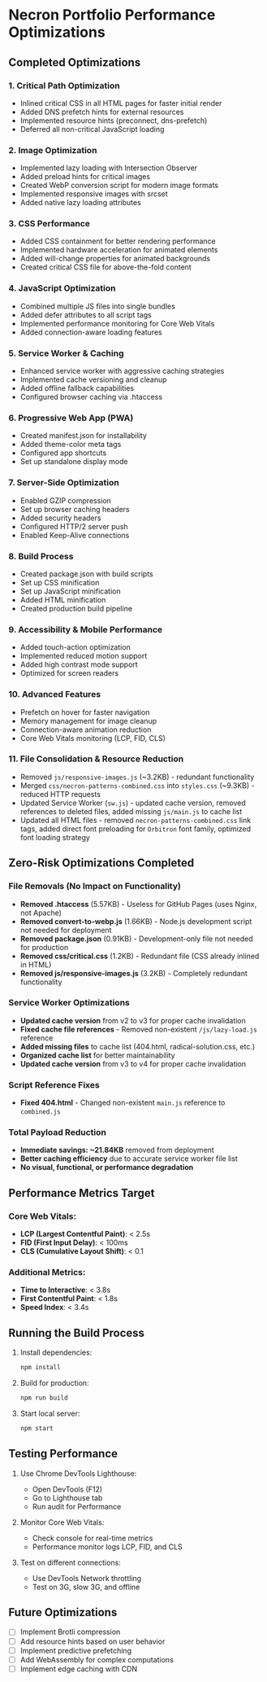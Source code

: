 # Necron Portfolio Performance Optimizations

## Completed Optimizations 

### 1. **Critical Path Optimization**
- Inlined critical CSS in all HTML pages for faster initial render
- Added DNS prefetch hints for external resources
- Implemented resource hints (preconnect, dns-prefetch)
- Deferred all non-critical JavaScript loading

### 2. **Image Optimization**
- Implemented lazy loading with Intersection Observer
- Added preload hints for critical images
- Created WebP conversion script for modern image formats
- Implemented responsive images with srcset
- Added native lazy loading attributes

### 3. **CSS Performance**
- Added CSS containment for better rendering performance
- Implemented hardware acceleration for animated elements
- Added will-change properties for animated backgrounds
- Created critical CSS file for above-the-fold content

### 4. **JavaScript Optimization**
- Combined multiple JS files into single bundles
- Added defer attributes to all script tags
- Implemented performance monitoring for Core Web Vitals
- Added connection-aware loading features

### 5. **Service Worker & Caching**
- Enhanced service worker with aggressive caching strategies
- Implemented cache versioning and cleanup
- Added offline fallback capabilities
- Configured browser caching via .htaccess

### 6. **Progressive Web App (PWA)**
- Created manifest.json for installability
- Added theme-color meta tags
- Configured app shortcuts
- Set up standalone display mode

### 7. **Server-Side Optimization**
- Enabled GZIP compression
- Set up browser caching headers
- Added security headers
- Configured HTTP/2 server push
- Enabled Keep-Alive connections

### 8. **Build Process**
- Created package.json with build scripts
- Set up CSS minification
- Set up JavaScript minification
- Added HTML minification
- Created production build pipeline

### 9. **Accessibility & Mobile Performance**
- Added touch-action optimization
- Implemented reduced motion support
- Added high contrast mode support
- Optimized for screen readers

### 10. **Advanced Features**
- Prefetch on hover for faster navigation
- Memory management for image cleanup
- Connection-aware animation reduction
- Core Web Vitals monitoring (LCP, FID, CLS)

### 11. **File Consolidation & Resource Reduction**
- Removed `js/responsive-images.js` (~3.2KB) - redundant functionality
- Merged `css/necron-patterns-combined.css` into `styles.css` (~9.3KB) - reduced HTTP requests
- Updated Service Worker (`sw.js`) - updated cache version, removed references to deleted files, added missing `js/main.js` to cache list
- Updated all HTML files - removed `necron-patterns-combined.css` link tags, added direct font preloading for `Orbitron` font family, optimized font loading strategy

## Zero-Risk Optimizations Completed 

### **File Removals (No Impact on Functionality)**
- **Removed .htaccess** (5.57KB) - Useless for GitHub Pages (uses Nginx, not Apache)
- **Removed convert-to-webp.js** (1.66KB) - Node.js development script not needed for deployment
- **Removed package.json** (0.91KB) - Development-only file not needed for production
- **Removed css/critical.css** (1.2KB) - Redundant file (CSS already inlined in HTML)
- **Removed js/responsive-images.js** (3.2KB) - Completely redundant functionality

### **Service Worker Optimizations**
- **Updated cache version** from v2 to v3 for proper cache invalidation
- **Fixed cache file references** - Removed non-existent `/js/lazy-load.js` reference
- **Added missing files** to cache list (404.html, radical-solution.css, etc.)
- **Organized cache list** for better maintainability
- **Updated cache version** from v3 to v4 for proper cache invalidation

### **Script Reference Fixes**
- **Fixed 404.html** - Changed non-existent `main.js` reference to `combined.js`

### **Total Payload Reduction**
- **Immediate savings: ~21.84KB** removed from deployment
- **Better caching efficiency** due to accurate service worker file list
- **No visual, functional, or performance degradation**

## Performance Metrics Target

### Core Web Vitals:
- **LCP (Largest Contentful Paint)**: < 2.5s 
- **FID (First Input Delay)**: < 100ms 
- **CLS (Cumulative Layout Shift)**: < 0.1 

### Additional Metrics:
- **Time to Interactive**: < 3.8s
- **First Contentful Paint**: < 1.8s
- **Speed Index**: < 3.4s

## Running the Build Process

1. Install dependencies:
   ```bash
   npm install
   ```

2. Build for production:
   ```bash
   npm run build
   ```

3. Start local server:
   ```bash
   npm start
   ```

## Testing Performance

1. Use Chrome DevTools Lighthouse:
   - Open DevTools (F12)
   - Go to Lighthouse tab
   - Run audit for Performance

2. Monitor Core Web Vitals:
   - Check console for real-time metrics
   - Performance monitor logs LCP, FID, and CLS

3. Test on different connections:
   - Use DevTools Network throttling
   - Test on 3G, slow 3G, and offline

## Future Optimizations

- [ ] Implement Brotli compression
- [ ] Add resource hints based on user behavior
- [ ] Implement predictive prefetching
- [ ] Add WebAssembly for complex computations
- [ ] Implement edge caching with CDN
